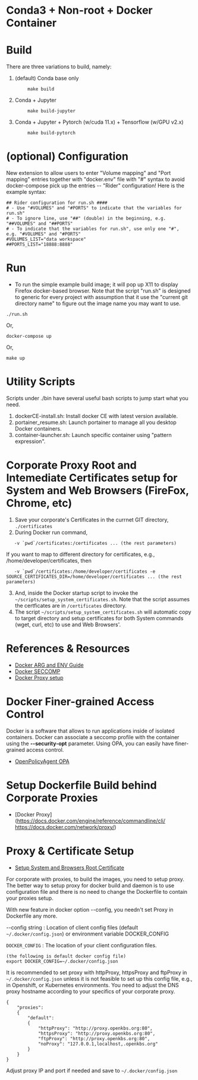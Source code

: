 # Conda3 + Non-root + Docker Container

# Build
There are three variations to build, namely:
1. (default) Conda base only
```
        make build
```
2. Conda + Jupyter
```
        make build-jupyter
```
3. Conda + Jupyter + Pytorch (w/cuda 11.x) + Tensorflow (w/GPU v2.x)
```
        make build-pytorch
```

# (optional) Configuration
New extension to allow users to enter "Volume mapping" and "Port mapping" entries together with "docker.env" file with "#" syntax to avoid docker-compose pick up the entries -- "Rider" configuration!
Here is the example syntax:
```
## Rider configuration for run.sh ####
# - Use "#VOLUMES" and "#PORTS" to indicate that the variables for run.sh"
# - To ignore line, use "##" (double) in the beginning, e.g. "##VOLUMES" and "##PORTS"
# - To indicate that the variables for run.sh", use only one "#",  e.g. "#VOLUMES" and "#PORTS"
#VOLUMES_LIST="data workspace"
##PORTS_LIST="18888:8888"
```
# Run
- To run the simple example build image; it will pop up X11 to display Firefox docker-based browser.
Note that the script "run.sh" is designed to generic for every project with assumption that it use the "current git directory name" to figure out the image name you may want to use.
```
./run.sh
```
Or,
```
docker-compose up
```
Or,
```
make up
```
# Utility Scripts
Scripts under ./bin have several useful bash scripts to jump start what you need.
1. dockerCE-install.sh: Install docker CE with latest version available.
2. portainer_resume.sh: Launch portainer to manage all you desktop Docker containers.
3. container-launcher.sh: Launch specific container using "pattern expression".

# Corporate Proxy Root and Intemediate Certificates setup for System and Web Browsers (FireFox, Chrome, etc)
1. Save your corporate's Certificates in the currnet GIT directory, `./certificates`
2. During Docker run command, 
```
   -v `pwd`/certificates:/certificates ... (the rest parameters)
```
If you want to map to different directory for certificates, e.g., /home/developer/certificates, then
```
   -v `pwd`/certificates:/home/developer/certificates -e SOURCE_CERTIFICATES_DIR=/home/developer/certificates ... (the rest parameters)
```
3. And, inside the Docker startup script to invoke the `~/scripts/setup_system_certificates.sh`. Note that the script assumes the certficates are in `/certificates` directory.
4. The script `~/scripts/setup_system_certificates.sh` will automatic copy to target directory and setup certificates for both System commands (wget, curl, etc) to use and Web Browsers'.

# References & Resources
* [Docker ARG and ENV Guide](https://vsupalov.com/docker-arg-env-variable-guide/)
* [Docker SECCOMP](https://en.wikipedia.org/wiki/Seccomp)
* [Docker Proxy setup](https://docs.docker.com/network/proxy/)

# Docker Finer-grained Access Control 
Docker is a software that allows to run applications inside of isolated containers. Docker can associate a seccomp profile with the container using the **--security-opt** parameter. Using OPA, you can easily have finer-grained access control.
* [OpenPolicyAgent OPA](https://www.openpolicyagent.org/docs/docker-authorization.html)

# Setup Dockerfile Build behind Corporate Proxies
* [Docker Proxy](https://docs.docker.com/engine/reference/commandline/cli/ https://docs.docker.com/network/proxy/)

# Proxy & Certificate Setup
* [Setup System and Browsers Root Certificate](https://thomas-leister.de/en/how-to-import-ca-root-certificate/)

For corporate with proxies, to build the images, you need to setup proxy. The better way to setup proxy for docker build and daemon is to use configuration file and there is no need to change the Dockerfile to contain your proxies setup.

With new feature in docker option --config, you needn't set Proxy in Dockerfile any more.

--config string : Location of client config files (default `~/.docker/config.json`)
or environment variable DOCKER_CONFIG

`DOCKER_CONFIG` : The location of your client configuration files.
```
(the following is default docker config file)
export DOCKER_CONFIG=~/.docker/config.json
```
It is recommended to set proxy with httpProxy, httpsProxy and ftpProxy in `~/.docker/config.json` unless it is not feasible to set up this config file, e.g., in Openshift, or Kubernetes environments. You need to adjust the DNS proxy hostname according to your specifics of your corporate proxy.
```
{
    "proxies":
    {
        "default":
        {
            "httpProxy": "http://proxy.openkbs.org:80",
            "httpsProxy": "http://proxy.openkbs.org:80",
            "ftpProxy": "http://proxy.openkbs.org:80",
            "noProxy": "127.0.0.1,localhost,.openkbs.org"
        }
    }
}
```
Adjust proxy IP and port if needed and save to `~/.docker/config.json`
